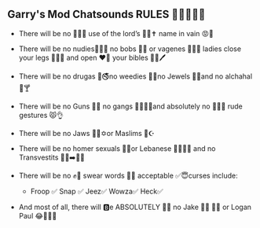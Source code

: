 ## Garry's Mod Chatsounds RULES 👅👅💦💦💦
    
* There will be no 🙅‍♂️❌ use of the lord’s 🧔🏻✝️ name in vain 😡🚫

* There will be no nudies🙋‍♀️📸 no bobs 👀😤 or vagenes 🧖‍♀️😡 ladies close your legs 🧘‍♀️✅ and open ❤️🤗 your bibles 🤧📜🖊

* There will be no drugas 💉🚭no weedies 🥦🔥no Jewels 💎🔋and no alchahal 🍺🍸

* There will be no Guns 🔫👀 no gangs 👮‍♂️🇧🇷and absolutely no 🙅‍♀️🚫 rude gestures 😾👌

* There will be no Jaws 👨🏻✡️or Maslims 🧕☪️

* There will be no homer sexuals 🏳️‍🌈or Lebanese 👩🏻🇱🇧 and no Transvestits 🧔🏻➡️👩🏻

* There will be no ✊😤 swear words 👀🤬 acceptable ✅😇curses include:

    * Froop ✅ Snap ✅ Jeez✅ Wowza✅ Heck✅
    
* And most of all, there will 🅱️e ABSOLUTELY 😤🚫 no Jake 👨👀 🏳️‍🌈 or Logan Paul 😂🌲🇯🇵
